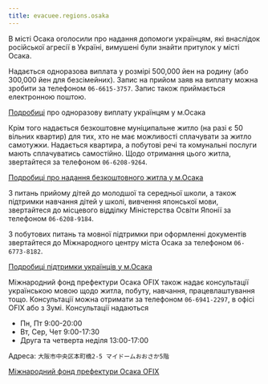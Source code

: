 ```yaml
---
title: evacuee.regions.osaka
---
```

В місті Осака оголосили про надання допомоги українцям, які внаслідок
російської агресії в Україні, вимушені були знайти притулок у місті
Осака.

Надається одноразова виплата у розмірі 500,000 йен на родину (або
300,000 йен для безсімейних). Запис на прийом заяв на виплату можна
зробити за телефоном `06-6615-3757`. Запис також приймається електронною
поштою.


[Подробиці](https://www.city.osaka.lg.jp/keizaisenryaku/page/0000564091.html?fbclid=IwAR3G9BSWJwzBTvZWAypz2vjQnxhQNejg8EyzfY_A6g2-d4zB4MUDan8pRDU
) про одноразову виплату українцям у м.Осака

Крім того надається безкоштовне муніципальне житло (на разі є 50 вільних квартир) для тих, хто не має можливості сплачувати за житло самотужки. Надається квартира, а побутові речі та комунальні послуги мають сплачуватись самостійно. Щодо отримання цього житла, звертайтеся за телефоном `06-6208-9264`.

[Подробиці про надання безкоштовного житла у м.Осака](https://www.city.osaka.lg.jp/toshiseibi/page/0000565132.html)

З питань прийому дітей до молодшої та середньої школи, а також підтримки навчання дітей у школі, вивчення японської мови, звертайтеся до місцевого відділку Міністерства Освіти Японії за телефоном `06-6208-9184`.

З побутових питань та мовної підтримки при оформленні документів звертайтеся до Міжнародного центру міста Осака за телефоном `06-6773-8182`.

[Подробиці підтримки українців у м.Осака ](https://www.city.osaka.lg.jp/keizaisenryaku/page/0000562517.html)

Міжнародний фонд префектури Осака OFIX також надає консультації
українською мовою щодо житла, побуту, навчання, працевлаштування
тощо. Консультації можна отримати за телефоном `06-6941-2297`, в офісі
OFIX або з Зумі. Консультації надаються

- Пн, Пт 9:00-20:00
- Вт, Сер, Чет 9:00-17:30
- Друга та четверта неділя 13:00-17:00

Адреса: `大阪市中央区本町橋2-5 マイドームおおさか5階`

[Міжнародний фонд префектури Осака OFIX](https://www.ofix.or.jp/news/2022/info_20220309_2.html)
